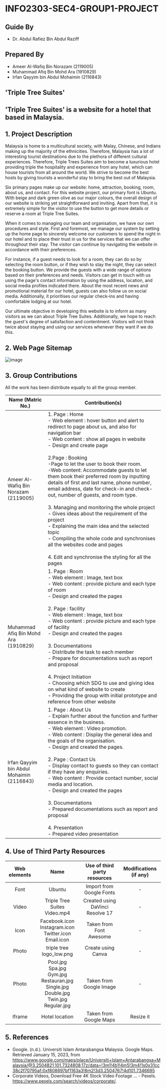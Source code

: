 # INFO2303-SEC4-GROUP1-PROJECT

## Guide By
- Dr. Abdul Rafiez Bin Abdul Raziff

## Prepared By
- Ameer Al-Wafiq Bin Norazam (2119005)
- Muhammad Afiq Bin Mohd Ara (1910829)
- Irfan Qayyim bin Abdul Mohaimin (2116843)

## 'Triple Tree Suites'
## 'Triple Tree Suites' is a website for a hotel that based in Malaysia.
## 1. Project Description
Malaysia is home to a multicultural society, with Malay, Chinese, and Indians making up
the majority of the ethnicities. Therefore, Malaysia has a lot of interesting tourist
destinations due to the plethora of different cultural experiences. Therefore,
Triple Trees Suites aim to become a luxurious hotel providing triple the hospitality and
experience from any hotel, which can house tourists from all around the world. We strive
to become the best hosts by giving tourists a wonderful stay to bring the best out of Malaysia.

Six primary pages make up our website: home, attraction, booking, room, about us, and contact.
For this website project, our primary font is Ubuntu. With beige and dark green olive as our
major colours, the overall design of our website is striking yet straightforward and inviting.
Apart from that, it is extremely simple for the visitor to use the button to get more details
or reserve a room at Triple Tree Suites.

When it comes to managing our team and organisation, we have our own procedures and style.
First and foremost, we manage our system by setting up the home page to sincerely welcome our
customers to spend the night in our hotel and to place their trust in us for the services that
we can offer throughout their stay. The visitor can continue by navigating the website in accordance
with their preferences.

For instance, if a guest needs to look for a room, they can do so by selecting the room button,
or if they wish to stay the night, they can select the booking button. We provide the guests with
a wide range of options based on their preferences and needs. Visitors can get in touch with us
using the page's contact information by using the address, location, and social media profiles
indicated there. About the most recent news and promotional material for our hotel, guests can also
follow us on social media. Additionally, it prioritises our regular check-ins and having comfortable
lodging at our hotel.

Our ultimate objective in developing this website is to inform as many visitors as we can about
Triple Tree Suites. Additionally, we hope to reach the guest's degree of satisfaction and contentment.
Visitors will not think twice about staying and using our services whenever they want if we do this.
## 2. Web Page Sitemap
![image](https://user-images.githubusercontent.com/92366023/210969067-213f30a9-5331-46d9-b09e-29b6e190a9db.png)

## 3. Group Contributions

All the work has been distribute equally to all the group member.

| Name (Matric No.)                                 	| Contribution(s)                                                                                                                                                                                                                                                                                                                                                                                                                                                                                                                           	|
|-----------------------------------------------------	|--------------------------------------------------------------------------------------------------------------------------------------------------------------------------------------------------------------------------------------------------------------------------------------------------------------------------------------------------------------------------------------------------------------------------------------------------------------------------------------------------------------------------------------------	|
| Ameer Al-Wafiq Bin Norazam<br>(2119005)                	| 1. Page : Home <br>     - Web element : hover button and alert to redirect to page about us, and also for navigation bar<br>     - Web content : show all pages in website <br>     - Design and create page<br><br>2.Page : Booking <br> -Page to let the user to book their room. <br> -Web content: Accommodate guests to let them book their preferred room by inputting details of first and last name, phone number, email address, date for check-in and check-out, number of guests, and room type. <br><br> 3. Managing and monitoring the whole project <br>     - Gives ideas about the requirement of the project<br>     - Explaining the main idea and the selected topic<br>     - Compiling the whole code and synchronises all the websites code and pages<br><br>4. Edit and synchronise the styling for all the pages 	|
| Muhammad Afiq Bin Mohd Ara<br>(1910829)      	| 1. Page : Room <br>     - Web element : Image, text box<br>     - Web content : provide picture and each type of room<br>     - Design and created the pages <br><br>2. Page : facility <br>     - Web element : Image, text box<br>     - Web content : provide picture and each type of facility<br>     - Design and created the pages <br><br>3. Documentations <br>     - Distribute the task to each member <br>     - Prepare for documentations such as report and proposal <br><br>4. Project Initiation <br>     - Choosing which SDG to use and giving idea on what kind of website to create<br>     - Providing the group with initial prototype and reference from other website<br>                                                                                                                                                                                                                                 	|
| Irfan Qayyim bin Abdul Mohaimin<br>(2116843) 	| 1. Page : About Us<br>     - Explain further about the function and further essence in the business.<br>     - Web element : Video promotion.<br>     - Web content : Display the general idea and the goals of the organisation.<br>     - Design and created the pages.<br><br>2. Page : Contact Us<br>     - Display contact to guests so they can contact if they have any enquiries.<br>     - Web content : Provide contact number, social media and location.<br>     - Design and created the pages<br><br>3. Documentations <br>     - Prepared documentations such as report and proposal<br><br>4. Presentation <br>     - Prepared video presentation         	|

## 4. Use of Third Party Resources 

| Web elements 	|                                                                                  Name                                                                                  	| Use of third party resources 	|      Modifications (if any)      	|
|:------------:	|:----------------------------------------------------------------------------------------------------------------------------------------------------------------------:	|:----------------------------:	|:--------------------------------:	|
| Font         	| Ubuntu                                                                                                                                                                	| Import from Google Fonts     	| -                                	|
| Video        	| Triple Tree Suites Video.mp4                                                                                                                                                      	| Created using DaVinci Resolve 17           	| -                                	|
| Icon          	| Facebook.icon<br>Instagram.icon<br>Twitter.icon<br>Email.icon                                                                                                          	| Taken from Font Awesome      	| -                                	|
| Photo        	| triple tree logo_low.png                                                                                                                                                         	| Create using Canva           	| -                                	|
| Photo        	| Pool.jpg<br>Spa.jpg<br>Gym.jpg<br>Restauran.jpg<br>Single.jpg<br>Double.jpg<br>Twin.jpg<br>Regular.jpg                                                                 	| Taken from Google Image      	| -                                	|
| Iframe       	| Hotel location                                                                                                                                                         	| Taken from Google Maps       	| Resize it                        	|


## 5. References
- Google. (n.d.). Universiti Islam Antarabangsa Malaysia. Google Maps. Retrieved January 15, 2023, from https://www.google.com/maps/place/Universiti+Islam+Antarabangsa+Malaysia/@3.2504821,101.7324808,17z/data=!3m1!4b1!4m5!3m4!1s0x31cc38c2f70795af:0xf808897bf1163a3!8m2!3d3.2504767!4d101.7346695
- Corporate Videos, Download Free 4K Stock Video Footage ... - Pexels. https://www.pexels.com/search/videos/corporate/. 

